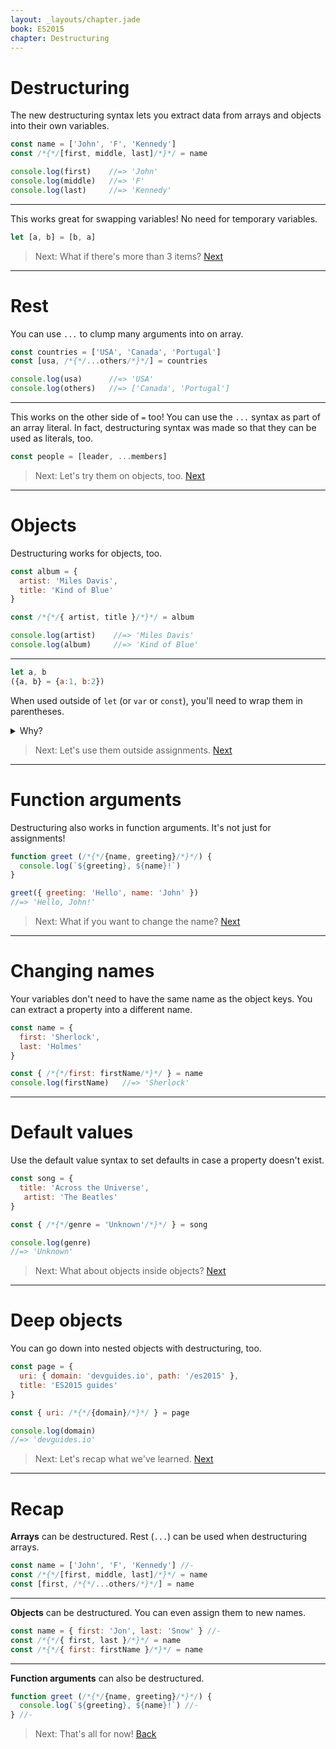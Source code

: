```yaml
---
layout: _layouts/chapter.jade
book: ES2015
chapter: Destructuring
---
```


# Destructuring

The new destructuring syntax lets you extract data from arrays and objects into their own variables.

```js
const name = ['John', 'F', 'Kennedy']
const /*{*/[first, middle, last]/*}*/ = name

console.log(first)    //=> 'John'
console.log(middle)   //=> 'F'
console.log(last)     //=> 'Kennedy'
```

---

This works great for swapping variables! No need for temporary variables.

```js
let [a, b] = [b, a]
```

> Next: What if there's more than 3 items? [Next](#rest)

* * * *

# Rest

You can use `...` to clump many arguments into on array.

```js
const countries = ['USA', 'Canada', 'Portugal']
const [usa, /*{*/...others/*}*/] = countries

console.log(usa)      //=> 'USA'
console.log(others)   //=> ['Canada', 'Portugal']
```

---

This works on the other side of `=` too! You can use the `...` syntax as part of an array literal. In fact, destructuring syntax was made so that they can be used as literals, too.

```js
const people = [leader, ...members]
```

> Next: Let's try them on objects, too. [Next](#objects)

* * * *

# Objects

Destructuring works for objects, too.

```js
const album = {
  artist: 'Miles Davis',
  title: 'Kind of Blue'
}

const /*{*/{ artist, title }/*}*/ = album

console.log(artist)    //=> 'Miles Davis'
console.log(album)     //=> 'Kind of Blue'
```

---

```js
let a, b
({a, b} = {a:1, b:2})
```

When used outside of `let` (or `var` or `const`), you'll need to wrap them in parentheses.

<details>
<summary>Why?</summary>

The parentheses prevents `{a, b}` from being treated as a block statement. This is the same rule that prevents `{hi: 'world'};` from being a valid JS statement.
</details>

> Next: Let's use them outside assignments. [Next](#function-arguments)

* * * *

# Function arguments

Destructuring also works in function arguments. It's not just for assignments!

```js
function greet (/*{*/{name, greeting}/*}*/) {
  console.log(`${greeting}, ${name}!`)
}

greet({ greeting: 'Hello', name: 'John' })
//=> 'Hello, John!'
```

> Next: What if you want to change the name? [Next](#changing-names)

* * * *

# Changing names

Your variables don't need to have the same name as the object keys. You can extract a property into a different name.

```js
const name = {
  first: 'Sherlock',
  last: 'Holmes'
}

const { /*{*/first: firstName/*}*/ } = name
console.log(firstName)   //=> 'Sherlock'
```

<!-- {pre:.-light} -->

* * * *

# Default values

Use the default value syntax to set defaults in case a property doesn't exist.

```js
const song = {
  title: 'Across the Universe',
   artist: 'The Beatles'
}

const { /*{*/genre = 'Unknown'/*}*/ } = song

console.log(genre)
//=> 'Unknown'
```

> Next: What about objects inside objects? [Next](#deep-objects)

* * * *

# Deep objects

You can go down into nested objects with destructuring, too.

```js
const page = {
  uri: { domain: 'devguides.io', path: '/es2015' },
  title: 'ES2015 guides'
}

const { uri: /*{*/{domain}/*}*/ } = page

console.log(domain)
//=> 'devguides.io'
```

> Next: Let's recap what we've learned. [Next](#recap)

* * * *

# Recap

**Arrays** can be destructured. Rest (`...`) can be used when destructuring arrays.

```js
const name = ['John', 'F', 'Kennedy'] //-
const /*{*/[first, middle, last]/*}*/ = name
const [first, /*{*/...others/*}*/] = name
```

---

**Objects** can be destructured. You can even assign them to new names.

```js
const name = { first: 'Jon', last: 'Snow' } //-
const /*{*/{ first, last }/*}*/ = name
const /*{*/{ first: firstName }/*}*/ = name
```

---

**Function arguments** can also be destructured.

```js
function greet (/*{*/{name, greeting}/*}*/) {
  console.log(`${greeting}, ${name}!`) //-
} //-
```

> Next: That's all for now! [Back](.)
